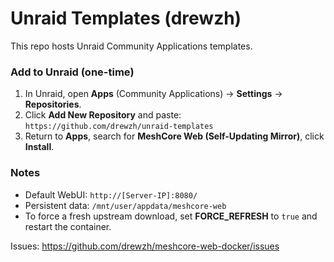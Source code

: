 # Unraid Templates (drewzh)

This repo hosts Unraid Community Applications templates.

### Add to Unraid (one-time)

1. In Unraid, open **Apps** (Community Applications) → **Settings** → **Repositories**.
2. Click **Add New Repository** and paste:
   `https://github.com/drewzh/unraid-templates`
3. Return to **Apps**, search for **MeshCore Web (Self-Updating Mirror)**, click **Install**.

### Notes

- Default WebUI: `http://[Server-IP]:8080/`
- Persistent data: `/mnt/user/appdata/meshcore-web`
- To force a fresh upstream download, set **FORCE_REFRESH** to `true` and restart the container.

Issues: https://github.com/drewzh/meshcore-web-docker/issues
